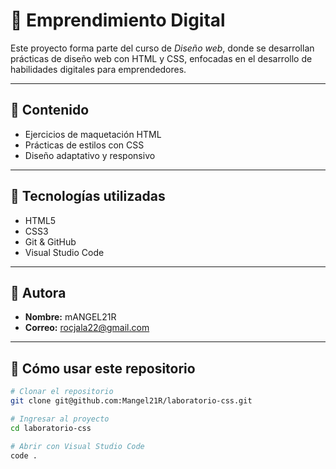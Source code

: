 # 💼 Emprendimiento Digital

Este proyecto forma parte del curso de *Diseño web*, donde se desarrollan prácticas de diseño web con HTML y CSS, enfocadas en el desarrollo de habilidades digitales para emprendedores.

---

## 📁 Contenido

- Ejercicios de maquetación HTML
- Prácticas de estilos con CSS
- Diseño adaptativo y responsivo

---

## 🚀 Tecnologías utilizadas

- HTML5
- CSS3
- Git & GitHub
- Visual Studio Code

---

## 👤 Autora

- **Nombre:** mANGEL21R 
- **Correo:** [rocjala22@gmail.com](mailto:rocjala22@gmail.com)

---

## 📌 Cómo usar este repositorio

```bash
# Clonar el repositorio
git clone git@github.com:Mangel21R/laboratorio-css.git

# Ingresar al proyecto
cd laboratorio-css

# Abrir con Visual Studio Code
code .
